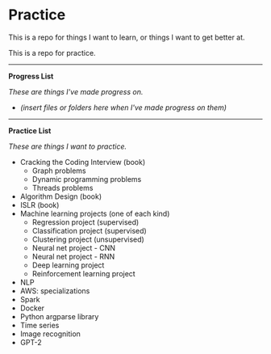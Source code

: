 # Practice

This is a repo for things I want to learn, or things I want to get better at.

This is a repo for practice.

---

**Progress List**

_These are things I've made progress on._

* _(insert files or folders here when I've made progress on them)_

---

**Practice List**

_These are things I want to practice._

* Cracking the Coding Interview (book)
    * Graph problems
    * Dynamic programming problems
    * Threads problems
* Algorithm Design (book)
* ISLR (book)
* Machine learning projects (one of each kind)
    * Regression project (supervised)
    * Classification project (supervised)
    * Clustering project (unsupervised)
    * Neural net project - CNN
    * Neural net project - RNN
    * Deep learning project
    * Reinforcement learning project
* NLP
* AWS: specializations
* Spark
* Docker
* Python argparse library
* Time series
* Image recognition
* GPT-2